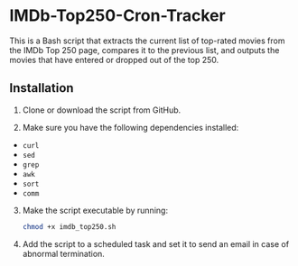 # IMDb-Top250-Cron-Tracker

This is a Bash script that extracts the current list of top-rated movies from the IMDb Top 250 page, compares it to the previous list, and outputs the movies that have entered or dropped out of the top 250.

## Installation

1. Clone or download the script from GitHub.

2. Make sure you have the following dependencies installed:
- `curl`
- `sed`
- `grep`
- `awk`
- `sort`
- `comm`
  
3. Make the script executable by running:
   ```bash
   chmod +x imdb_top250.sh
   ```
   
4. Add the script to a scheduled task and set it to send an email in case of abnormal termination.
